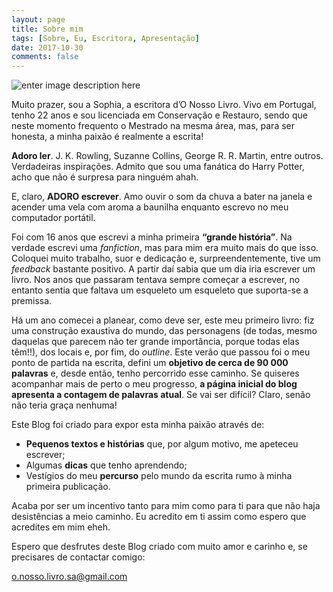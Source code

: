 ```yaml
---
layout: page
title: Sobre mim
tags: [Sobre, Eu, Escritora, Apresentação]
date: 2017-10-30
comments: false
---
```

![enter image description here](https://i.imgur.com/4odpL3f.jpg)

Muito prazer, sou a Sophia, a escritora d’O Nosso Livro. Vivo em Portugal, tenho 22 anos e sou licenciada em Conservação e Restauro, sendo que neste momento frequento o Mestrado na mesma área, mas, para ser honesta, a minha paixão é realmente a escrita!

**Adoro ler**. J. K. Rowling, Suzanne Collins, George R. R. Martin, entre outros. Verdadeiras inspirações. Admito que sou uma fanática do Harry Potter, acho que não é surpresa para ninguém ahah. 

E, claro, **ADORO escrever**. Amo ouvir o som da chuva a bater na janela e acender uma vela com aroma a baunilha enquanto escrevo no meu computador portátil.

Foi com 16 anos que escrevi a minha primeira **“grande história”**. Na verdade escrevi uma *fanfiction*, mas para mim era muito mais do que isso. Coloquei muito trabalho, suor e dedicação e, surpreendentemente, tive um *feedback* bastante positivo. A partir daí sabia que um dia iria escrever um livro. Nos anos que passaram tentava sempre começar a escrever, no entanto sentia que faltava um esqueleto um esqueleto que suporta-se a premissa.  

Há um ano comecei a planear, como deve ser, este meu primeiro livro: fiz uma construção exaustiva do mundo, das personagens (de todas, mesmo daquelas que parecem não ter grande importância, porque todas elas têm!!), dos locais e, por fim, do *outline*. Este verão que passou foi o meu ponto de partida na escrita, defini um **objetivo de cerca de 90 000 palavras** e, desde então, tenho percorrido esse caminho. Se quiseres acompanhar mais de perto o meu progresso, **a página inicial do blog apresenta a contagem de palavras atual**. Se vai ser difícil? Claro, senão não teria graça nenhuma!

Este Blog foi criado para expor esta minha paixão através de:

 - **Pequenos textos e histórias** que, por algum motivo, me apeteceu escrever; 
 - Algumas **dicas** que tenho aprendendo;
 - Vestígios do meu **percurso** pelo mundo da escrita rumo à minha primeira publicação.

Acaba por ser um incentivo tanto para mim como para ti para que não haja desistências a meio caminho. Eu acredito em ti assim como espero que acredites em mim eheh.

Espero que desfrutes deste Blog criado com muito amor e carinho e, se precisares de contactar comigo:

o.nosso.livro.sa@gmail.com

